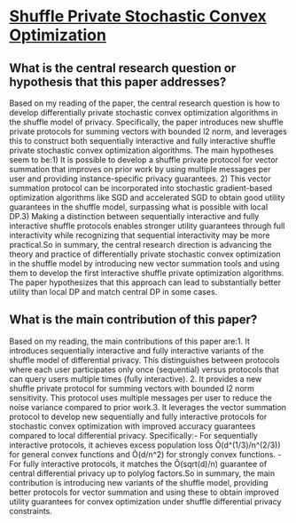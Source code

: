 # [Shuffle Private Stochastic Convex Optimization](https://arxiv.org/abs/2106.09805v2)

## What is the central research question or hypothesis that this paper addresses?

Based on my reading of the paper, the central research question is how to develop differentially private stochastic convex optimization algorithms in the shuffle model of privacy. Specifically, the paper introduces new shuffle private protocols for summing vectors with bounded l2 norm, and leverages this to construct both sequentially interactive and fully interactive shuffle private stochastic convex optimization algorithms. The main hypotheses seem to be:1) It is possible to develop a shuffle private protocol for vector summation that improves on prior work by using multiple messages per user and providing instance-specific privacy guarantees. 2) This vector summation protocol can be incorporated into stochastic gradient-based optimization algorithms like SGD and accelerated SGD to obtain good utility guarantees in the shuffle model, surpassing what is possible with local DP.3) Making a distinction between sequentially interactive and fully interactive shuffle protocols enables stronger utility guarantees through full interactivity while recognizing that sequential interactivity may be more practical.So in summary, the central research direction is advancing the theory and practice of differentially private stochastic convex optimization in the shuffle model by introducing new vector summation tools and using them to develop the first interactive shuffle private optimization algorithms. The paper hypothesizes that this approach can lead to substantially better utility than local DP and match central DP in some cases.


## What is the main contribution of this paper?

Based on my reading, the main contributions of this paper are:1. It introduces sequentially interactive and fully interactive variants of the shuffle model of differential privacy. This distinguishes between protocols where each user participates only once (sequential) versus protocols that can query users multiple times (fully interactive). 2. It provides a new shuffle private protocol for summing vectors with bounded l2 norm sensitivity. This protocol uses multiple messages per user to reduce the noise variance compared to prior work.3. It leverages the vector summation protocol to develop new sequentially and fully interactive protocols for stochastic convex optimization with improved accuracy guarantees compared to local differential privacy. Specifically:- For sequentially interactive protocols, it achieves excess population loss Õ(d^(1/3)/n^(2/3)) for general convex functions and Õ(d/n^2) for strongly convex functions. - For fully interactive protocols, it matches the Õ(sqrt(d)/n) guarantee of central differential privacy up to polylog factors.So in summary, the main contribution is introducing new variants of the shuffle model, providing better protocols for vector summation and using these to obtain improved utility guarantees for convex optimization under shuffle differential privacy constraints.
